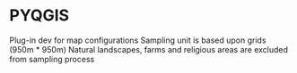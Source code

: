 # PYQGIS
Plug-in dev for map configurations
Sampling unit is based upon grids (950m * 950m)
Natural landscapes, farms and religious areas are excluded from sampling process
